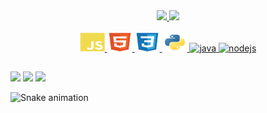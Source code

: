 <div align="center">
  <a href="https://github.com/WerickL">
  <img height="180em" src="https://github-readme-stats.vercel.app/api?username=WerickL&show_icons=true&theme=tokyonight&include_all_commits=true&count_private=true"/>
  <img height="180em" src="https://github-readme-stats.vercel.app/api/top-langs/?username=WerickL&layout=compact&langs_count=7&theme=tokyonight"/>
</div>
<div style="display: inline_block" align="center"><br>
  <img align="baseline" alt="Js" height="30" width="40" src="https://raw.githubusercontent.com/devicons/devicon/master/icons/javascript/javascript-plain.svg">
  <img align="baseline" alt="HTML" height="30" width="40" src="https://raw.githubusercontent.com/devicons/devicon/master/icons/html5/html5-original.svg">
  <img align="baseline" alt="CSS" height="30" width="40" src="https://raw.githubusercontent.com/devicons/devicon/master/icons/css3/css3-original.svg">
  <img align="baseline" alt="Python" height="30" width="40" src="https://raw.githubusercontent.com/devicons/devicon/master/icons/python/python-original.svg">
  <img align="baseline" alt="java" height="40" width="40" src="https://cdn.jsdelivr.net/gh/devicons/devicon/icons/java/java-original.svg">
  <img align="baseline" alt="nodejs" height="30" width="40" src="https://cdn.jsdelivr.net/gh/devicons/devicon/icons/nodejs/nodejs-original.svg">
</div>
  
  ##
 
<div> 
  <a href="https://www.instagram.com/iam_werickporto/" target="_blank"><img src="https://img.shields.io/badge/-Instagram-%23E4405F?style=for-the-badge&logo=instagram&logoColor=white" target="_blank"></a>
  <a href = "mailto:wericklima2019@gmail.com"><img src="https://img.shields.io/badge/-Gmail-%23333?style=for-the-badge&logo=gmail&logoColor=white" target="_blank"></a>
  <a href="https://www.linkedin.com/in/werick-lima/" target="_blank"><img src="https://img.shields.io/badge/-LinkedIn-%230077B5?style=for-the-badge&logo=linkedin&logoColor=white" target="_blank"></a> 
  
 
  ![Snake animation](https://github.com/WerickL/WerickL/blob/output/github-contribution-grid-snake.svg)
 
</div>
